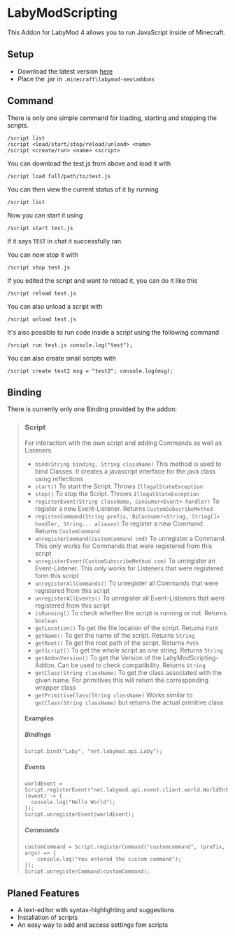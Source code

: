# LabyModScripting
This Addon for LabyMod 4 allows you to run JavaScript inside of Minecraft.
## Setup
- Download the latest version [here](https://github.com/ErriicGit/LabyModScripting/releases/download/v1.0.1/LabyModScripting-v1.0.1.jar)
- Place the .jar in `.minecraft\labymod-neo\addons`
## Command
There is only one simple command for loading, starting and stopping the scripts.
```
/script list
/script <load/start/stop/reload/unload> <name>
/script <create/run> <name> <script>
```
You can download the test.js from above and load it with
```
/script load full/path/to/test.js
```
You can then view the current status of it by running
```
/script list
```
Now you can start it using
```
/script start test.js
```
If it says ```TEST``` in chat it successfully ran.

You can now stop it with
```
/script stop test.js
```
If you edited the script and want to reload it, you can do it like this
```
/script reload test.js
```
You can also unload a script with
```
/script unload test.js
```
It's also possible to run code inside a script using the following command
```
/srcipt run test.js console.log("test");
```
You can also create small scripts with
```
/script create test2 msg = "test2"; console.log(msg);
```
## Binding
There is currently only one Binding provided by the addon:
>### Script
> For interaction with the own script and adding Commands as well as Listeners
> - ``bind(String binding, String className)`` This method is used to bind Classes. It creates a javascript interface for the java class using reflections
> - ``start()`` To start the Script. Throws ``IllegalStateException``
> - ``stop()`` To stop the Script. Throws ``IllegalStateException``
> - ``registerEvent(String className, Consumer<Event> handler)`` To register a new Event-Listener. Returns ``CustomSubscribeMethod``
> - ``registerCommand(String prefix, BiConsumer<String, String[]> handler, String... aliases)`` To register a new Command. Returns ``CustomCommand``
> - ``unregisterCommand(CustomCommand cmd)`` To unregister a Command. This only works for Commands that were registered from this script
> - ``unregisterEvent(CustomSubscribeMethod csm)`` To unregister an Event-Listener. This only works for Listeners that were registered form this script
> - ``unregisterAllCommands()`` To unregister all Commands that were registered from this script
> - ``unregisterAllEvents()`` To unregister all Event-Listeners that were registered from this script
> - ``isRunning()`` To check whether the script is running or not. Returns ``boolean``
> - ``getLocation()`` To get the file location of the script. Returns ``Path``
> - ``getName()`` To get the name of the script. Returns ``String``
> - ``getRoot()`` To get the root path of the script. Returns ``Path``
> - ``getScript()`` To get the whole script as one string. Returns ``String``
> - ``getAddonVersion()`` To get the Version of the LabyModScripting-Addon. Can be used to check compatibility. Returns ``String``
> - ``getClass(String className)`` To get the class associated with the given name. For primitives this will return the corresponding wrapper class
> - ``getPrimitiveClass(String className)`` Works similar to ``getClass(String className)`` but returns the actual primitive class
> #### Examples
> ##### Bindings
> ```
> Script.bind("Laby", "net.labymod.api.Laby");
> ```
> ##### Events
> ```
> worldEvent = Script.registerEvent("net.labymod.api.event.client.world.WorldEnterEvent", (event) -> {
>   console.log("Hello World");
> });
> Script.unregisterEvent(worldEvent);
> ```
> ##### Commands
> ```
> customCommand = Script.registerCommand("customcommand", (prefix, args) => {
>     console.log("You entered the custom command");
> });
> Script.unregisterCommand(customCommand);
> ```

## Planed Features
- A text-editor with syntax-highlighting and suggestions
- Installation of scripts
- An easy way to add and access settings fom scripts